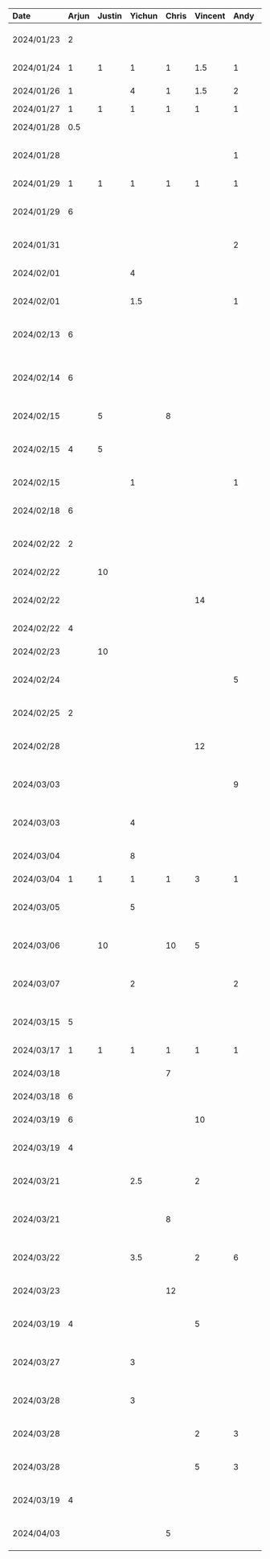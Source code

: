 
| Date       | Arjun | Justin | Yichun | Chris | Vincent | Andy | Task                                                      |
|:-----------|:------|:-------|:-------|:------|:--------|:-----|:----------------------------------------------------------|
| 2024/01/23 | 2     |        |        |       |         |      | Create proposal template and setup github repo            |
| 2024/01/24 | 1     |  1     | 1      | 1     | 1.5     | 1    | Team  meeting to discuss app ideas                        |
| 2024/01/26 | 1     |        | 4      | 1     | 1.5     | 2    | Work on project proposal                                  |
| 2024/01/27 | 1     |  1     | 1      | 1     | 1       | 1    | Team sync-up                                              |
| 2024/01/28 | 0.5   |        |        |       |         |      | Work on project presentation                              |
| 2024/01/28 |       |        |        |       |         | 1    | Work on project presentation-Setup and page 1&2           |
| 2024/01/29 | 1     |  1     | 1      | 1     | 1       | 1    | Project presentation session                              |
| 2024/01/29 | 6     |        |        |       |         |      | Setup android project template and boilerplate code       |
| 2024/01/31 |       |        |        |       |         | 2    | Proposal wrap up - fixing intro and overall format        |
| 2024/02/01 |       |        | 4      |       |         |      | Proposal review and edit                                  |
| 2024/02/01 |       |        | 1.5    |       |         | 1    | Pair Proposal review and edit - Andy&Yichun               |
| 2024/02/13 | 6     |        |        |       |         |      | Create landing page, add app icon, refactor project       |
| 2024/02/14 | 6     |        |        |       |         |      | Add PlacesAutocomplete API, MaterialDatePicker etc.       |
| 2024/02/15 |       | 5      |        | 8     |         |      | Buddy Team's Evaluation (D2)                              |
| 2024/02/15 | 4     | 5      |        |       |         |      | Complete SearchFragment (guest counter, suggestions etc.) |
| 2024/02/15 |       |        | 1      |       |         | 1    | Buddy Team's Evaluation review                            |
| 2024/02/18 | 6     |        |        |       |         |      | Populate explore page with nearby tourist attractions     |
| 2024/02/22 | 2     |        |        |       |         |      | Update Hotels API, create models for new API              |
| 2024/02/22 |       | 10     |        |       |         |      | API Call for fetching hotel data                          |
| 2024/02/22 |       |        |        |       | 14      |      | API call and data processing for flight data + fragment   |
| 2024/02/22 | 4     |        |        |       |         |      | Complete HotelFragment                                    |
| 2024/02/23 |       | 10     |        |       |         |      | API Call for fetching hotel data                          |
| 2024/02/24 |       |        |        |       |         | 5    | Complete navigation from Search to Flight/Hotel           |
| 2024/02/25 | 2     |        |        |       |         |      | Disable past dates in date picker, clean-up code          |
| 2024/02/28 |       |        |        |       | 12      |      | Refactor flight data search + grabbing airport codes      |
| 2024/03/03 |       |        |        |       |         | 9    | Create Summary Fragment & UI modernization & data binding |
| 2024/03/03 |       |        | 4      |       |         |      | Review Project progress, modify view bindings             |
| 2024/03/04 |       |        | 8      |       |         |      | Add flight info details and GUI to Flight Fragment        |
| 2024/03/04 | 1     | 1      | 1      | 1     | 3       | 1    | D3 Demo - in Class                                        |
| 2024/03/05 |       |        | 5      |       |         |      | GUI & in-progress functions for Save/load trip, demo video|
| 2024/03/06 |       | 10     |        | 10    | 5       |      | Singlestep Prototype Document (D3)                        |
| 2024/03/07 |       |        | 2      |       |         | 2    | Review & edit component diagram to conform example syntax |
| 2024/03/15 | 5     |        |        |       |         |      | Design UI for ChatGPT response and Summary page           |
| 2024/03/17 | 1     | 1      | 1      | 1     | 1       | 1    | Group Meeting on progress - Discord                       |
| 2024/03/18 |       |        |        | 7     |         |      | GPT Tokenization and Prompt Testing                       |
| 2024/03/18 | 6     |        |        |       |         |      | Save My Trips locally in RoomDB                           |
| 2024/03/19 | 6     |        |        |       | 10      |      | Create UI for My Trips page                               |
| 2024/03/19 | 4     |        |        |       |         |      | Account for edge cases, create UI for error states        |
| 2024/03/21 |       |        | 2.5    |       | 2       |      | Draft Pipeline & Filters architecture style example (D4)  |
| 2024/03/21 |       |        |        | 8     |         |      | Designed Backend Data Models, GPT/Instructor Integration  |
| 2024/03/22 |       |        | 3.5    |       | 2       | 6    | Client-Server and Layer architecture style (D4) &Review   |
| 2024/03/23 |       |        |        | 12    |         |      | Designed Business Layer and Prompt Layers for Backstep    |
| 2024/03/19 | 4     |        |        |       | 5       |      | Update UI, move itinerary loading to SummaryFragment      |
| 2024/03/27 |       |        | 3      |       |         |      | Draft & make diagrams for Examples of Design Patterns (D5)|
| 2024/03/28 |       |        | 3      |       |         |      | Write Usages of Design Patterns on Examples (D5)          |
| 2024/03/28 |       |        |        |       | 2       | 3    | Compilation of the D5 - Review and submission             |
| 2024/03/28 |       |        |        |       | 5       | 3    | Preparing presentation slides and scripts                 |
| 2024/03/19 | 4     |        |        |       |         |      | Use user' current location for Explore Nearby             |
| 2024/04/03 |       |        |        | 5     |         |      | D6 Work (Functional & Non-functional) Verification        |

